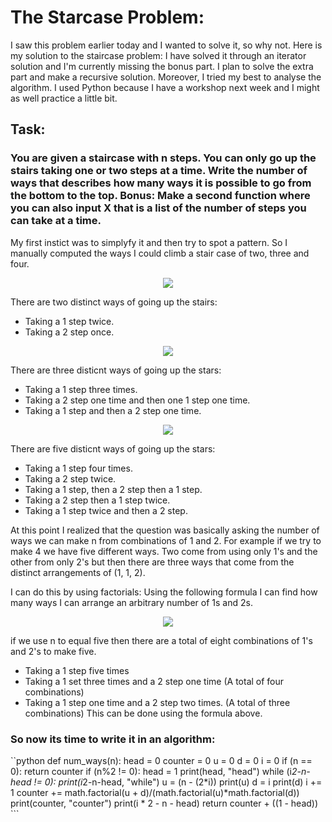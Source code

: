 # The Starcase Problem:
I saw this problem earlier today and I wanted to solve it, so why not. Here is my solution to the staircase problem: I have solved it through an iterator solution and I'm currently missing the bonus part. I plan to solve the extra part and make a recursive solution. Moreover, I tried my best to analyse the algorithm. I used Python because I have a workshop next week and I might as well practice a little bit.

## Task:
### You are given a staircase with n steps. You can only go up the stairs taking one or two steps at a time. Write the number of ways that describes how many ways it is possible to go from the bottom to the top. **Bonus:** Make a second function where you can also input X that is a list of the number of steps you can take at a time.

My first instict was to simplyfy it and then try to spot a pattern. So I manually computed the ways I could climb a stair case of two, three and four. 

<p align="center">
  <img src="https://i.imgur.com/u60wqeO.png" >
</p>
There are two distinct ways of going up the stairs:


- Taking a 1 step twice.
- Taking a 2 step once.  

<p align="center">
  <img src="https://i.imgur.com/j5smpQ6.png" >
</p>
There are three disticnt ways of going up the stars:

* Taking a 1 step three times.
* Taking a 2 step one time and then one 1 step one time.
* Taking a 1 step and then a 2 step one time. 

<p align="center">
  <img src="https://i.imgur.com/KCAIfTs.png" >
</p>
There are five disticnt ways of going up the stars:

* Taking a 1 step four times.
* Taking a 2 step twice. 
* Taking a 1 step, then a 2 step then a 1 step.
* Taking a 2 step then a 1 step twice.
* Taking a 1 step twice and then a 2 step.

At this point I realized that the question was basically asking the number of ways we can make n from combinations of 1 and 2. For example if we try to make 4 we have five different ways. Two come from using only 1's and the other from only 2's but then there are three ways that come from the distinct arrangements of (1, 1, 2).  

I can do this by using factorials: 
Using the following formula I can find how many ways I can arrange an arbitrary number of 1s and 2s.

<p align="center">
  <img src="https://i.imgur.com/icbSrEU.png" >
</p>


if we use n to equal five then there are a total of eight combinations of 1's and 2's to make five. 
* Taking a 1 step five times
* Taking a 1 set three times and a 2 step one time (A total of four combinations)
* Taking a 1 step one time and a 2 step two times. (A total of three combinations)
This can be done using the formula above. 

### So now its time to write it in an algorithm:
``python
def num_ways(n):
    head = 0
    counter = 0
    u = 0
    d = 0
    i = 0
    if (n == 0):
        return counter
    if (n%2 != 0):
        head = 1
    print(head, "head")
    while (i*2-n-head != 0):
            print(i*2-n-head, "while")
            u = (n - (2*i))
            print(u)
            d = i
            print(d)
            i += 1
            counter += math.factorial(u + d)/(math.factorial(u)*math.factorial(d))
            print(counter, "counter")
    print(i * 2 - n - head)
    return counter + ((1 - head))
    ```
